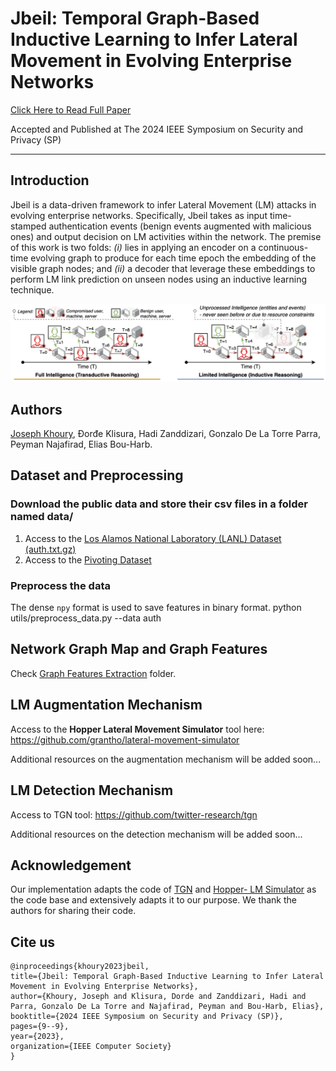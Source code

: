 # Jbeil: Temporal Graph-Based Inductive Learning to Infer Lateral Movement in Evolving Enterprise Networks 

<a href="https://www.computer.org/csdl/proceedings-article/sp/2024/313000a009/1RjE9NF72De" target="_blank" class="button big">Click Here to Read Full Paper</a>

Accepted and Published at The 2024 IEEE Symposium on Security and Privacy (SP)
<hr>

## Introduction
Jbeil is a data-driven framework to infer Lateral Movement (LM) attacks in evolving enterprise networks. Specifically, Jbeil takes as input time-stamped authentication events (benign events augmented with malicious ones) and output decision on LM activities within the network. The premise of this work is two folds: *(i)* lies in applying an encoder on a continuous-time evolving graph to produce for each time epoch the embedding of the visible graph nodes; and *(ii)* a decoder that leverage these embeddings to perform LM link prediction on unseen nodes using an inductive learning technique.


![LM](thumbnail.png)

## Authors
[Joseph Khoury](https://scholar.google.com/citations?user=pupjXigAAAAJ&hl=en&oi=ao), Đorđe Klisura, Hadi Zanddizari, Gonzalo De La Torre Parra, Peyman Najafirad, Elias Bou-Harb.

## Dataset and Preprocessing
### Download the public data and store their csv files in a folder named data/
1. Access to the [Los Alamos National Laboratory (LANL) Dataset (auth.txt.gz)](https://csr.lanl.gov/data/cyber1/)
2. Access to the [Pivoting Dataset](https://ieeexplore.ieee.org/stamp/stamp.jsp?arnumber=8078189)

### Preprocess the data
The dense `npy` format is used to save features in binary format.
    python utils/preprocess_data.py --data auth


## Network Graph Map and Graph Features
Check [Graph Features Extraction](https://github.com/LMscope/Jbeil/tree/main/Graph%20Features%20Extraction) folder.



## LM Augmentation Mechanism
Access to the **Hopper Lateral Movement Simulator** tool here: https://github.com/grantho/lateral-movement-simulator

Additional resources on the augmentation mechanism will be added soon...

## LM Detection Mechanism
Access to TGN tool: https://github.com/twitter-research/tgn

Additional resources on the detection mechanism will be added soon...

## Acknowledgement
Our implementation adapts the code of [TGN](https://github.com/twitter-research/tgn) and [Hopper- LM Simulator](https://github.com/grantho/lateral-movement-simulator) as the code base and extensively adapts it to our purpose. We thank the authors for sharing their code.

## Cite us
    @inproceedings{khoury2023jbeil,
    title={Jbeil: Temporal Graph-Based Inductive Learning to Infer Lateral Movement in Evolving Enterprise Networks},
    author={Khoury, Joseph and Klisura, Dorde and Zanddizari, Hadi and Parra, Gonzalo De La Torre and Najafirad, Peyman and Bou-Harb, Elias},
    booktitle={2024 IEEE Symposium on Security and Privacy (SP)},
    pages={9--9},
    year={2023},
    organization={IEEE Computer Society}
    }
